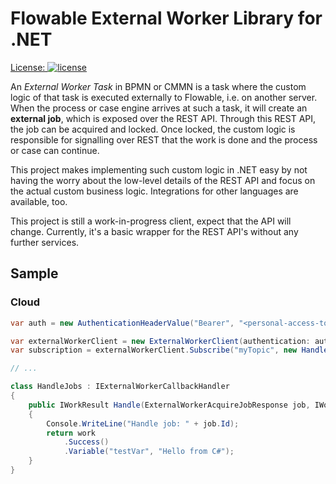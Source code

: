 # Flowable External Worker Library for .NET


[License:
![license](https://img.shields.io/hexpm/l/plug.svg)](https://github.com/flowable/flowable-external-client.net/blob/main/LICENSE)

An _External Worker Task_ in BPMN or CMMN is a task where the custom logic of that task is executed externally to Flowable, i.e. on another server.
When the process or case engine arrives at such a task, it will create an **external job**, which is exposed over the REST API.
Through this REST API, the job can be acquired and locked.
Once locked, the custom logic is responsible for signalling over REST that the work is done and the process or case can continue.

This project makes implementing such custom logic in .NET easy by not having the worry about the low-level details of the REST API and focus on the actual custom business logic.
Integrations for other languages are available, too.

This project is still a work-in-progress client, expect that the API will change.
Currently, it's a basic wrapper for the REST API's without any further services.

## Sample

### Cloud

```csharp
var auth = new AuthenticationHeaderValue("Bearer", "<personal-access-token>");

var externalWorkerClient = new ExternalWorkerClient(authentication: auth);
var subscription = externalWorkerClient.Subscribe("myTopic", new HandleJobs());

// ...

class HandleJobs : IExternalWorkerCallbackHandler
{
    public IWorkResult Handle(ExternalWorkerAcquireJobResponse job, IWorkResultBuilder work)
    {
        Console.WriteLine("Handle job: " + job.Id);
        return work
            .Success()
            .Variable("testVar", "Hello from C#");
    }
}
```